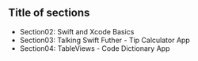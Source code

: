 ## Title of sections

- Section02: Swift and Xcode Basics
- Section03: Talking Swift Futher - Tip Calculator App
- Section04: TableViews - Code Dictionary App
